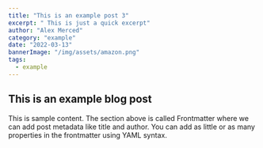```yaml
---
title: "This is an example post 3"
excerpt: " This is just a quick excerpt"
author: "Alex Merced"
category: "example"
date: "2022-03-13"
bannerImage: "/img/assets/amazon.png"
tags:
  - example
---
```


## This is an example blog post

This is sample content. The section above is called Frontmatter where we can add post metadata like title and author. You can add as little or as many properties in the frontmatter using YAML syntax.
